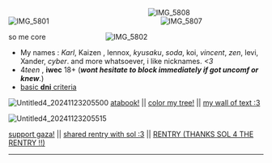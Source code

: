 


‎ ‎ ‎‎ ‎ ‎ ‎ ‎ ‎ ‎ ‎ ‎ ‎ ‎ ‎ ‎ ‎ ‎ ‎ ‎ ‎ ‎ ‎ ‎ ‎ ‎ ‎‎ ‎ ‎‎ ‎ ‎ ‎ ‎ ‎ ‎ ‎ ‎ ‎ ‎ ‎ ‎ ‎ ‎ ‎ ‎ ‎ ‎ ‎  ‎ ‎ ‎ ‎ ‎ ‎ ‎ ‎ ‎ ‎ ‎ ‎ ‎ ‎ ‎ ‎ ‎  ‎ ‎ ‎ ‎ ‎‎ ‎ ‎ ![IMG_5808](https://github.com/user-attachments/assets/aa75d245-4e45-4b4b-bc25-2246f4b5c0cd)
‎ ‎ ‎ ‎ ‎ ‎ ‎ ‎ ‎ ‎ ‎ ‎ ‎ ‎ ‎ ‎ ‎ ‎ ‎ ‎ ‎ ![IMG_5801](https://github.com/user-attachments/assets/9f6ee82a-51a6-4df4-a957-2867b5786b4f)
‎ ‎ ‎‎ ‎ ‎ ‎ ‎ ‎ ‎ ‎ ‎ ‎ ‎ ‎ ‎ ‎ ‎ ‎ ‎ ‎ ‎ ‎ ‎ ‎ ‎ ‎‎ ‎ ‎‎ ‎ ‎ ‎ ‎ ‎ ‎ ‎ ‎ ‎ ‎ ‎ ‎ ‎ ‎ ‎ ‎ ‎ ‎ ‎  ‎ ‎ ‎ ‎ ‎ ‎ ‎ ‎ ‎ ‎ ‎ ‎ ‎ ‎ ‎ ‎ ‎  ‎ ‎ ‎ ‎ ‎‎ ‎ ‎ ‎  ‎ ‎ ‎ ‎ ‎‎ ‎ ‎    ‎ ‎ ‎  ‎ ‎ ‎ ‎ ‎‎ ‎ ‎ ‎  ‎ ‎ ‎ ‎ ‎‎  ![IMG_5807](https://github.com/user-attachments/assets/c2ae8881-2e37-4656-bbb0-51ad6d4266a1)

so me core
‎ ‎ ‎ ‎ ‎‎ ‎ ‎‎ ‎ ‎ ‎ ‎ ‎ ‎ ‎ ‎ ‎ ‎ ‎ ‎ ‎ ‎ ‎ ‎ ‎ ‎ ‎ ‎‎ ‎‎ ‎ ![IMG_5802](https://github.com/user-attachments/assets/a9f147b7-1b25-4b36-8823-e5606a63998a)

- My names  : *Karl*, Kaizen , lennox, *kyusaku*, *soda*, koi, *vincent*, *zen*, levi, Xander, *cyber*. and more whatsoever, i like nicknames. *<3*
- 4*teen* , **iwec** 18+ (***wont hesitate to block immediately if got uncomf or knew***.)
- [basic **dni** criteria](https://dni-criteria.carrd.co) 



![Untitled4_20241123205500](https://github.com/user-attachments/assets/d84e0e76-115e-4edf-b9ff-eb7b92c4e3da)
 [atabook!](https://callmeyourangel.atabook.org/)
|| 
[color my tree!](https://colormytree.me/2024/01JEB5ERZQF90G9505BHQZKS9S)
||
[my wall of text :3](https://walloftext.co/gay-men-at-your-area)

![Untitled4_20241123205515](https://github.com/user-attachments/assets/4f064217-96b9-49a2-b1ff-159398be5e60)

[support gaza!](https://rentry.co/hearts4gaza)
||
[shared rentry with sol :3](https://rentry.co/sharedbetweengays)
||
[RENTRY (THANKS SOL 4 THE RENTRY !!)](https://rentry.co/kai-angel)

---



